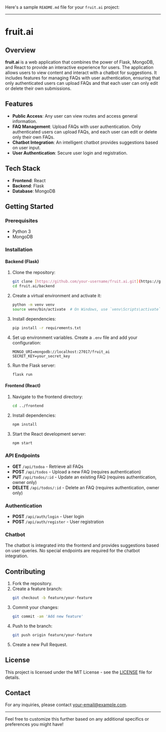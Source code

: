 Here's a sample `README.md` file for your `fruit.ai` project:

---

# fruit.ai

## Overview

**fruit.ai** is a web application that combines the power of Flask, MongoDB, and React to provide an interactive experience for users. The application allows users to view content and interact with a chatbot for suggestions. It includes features for managing FAQs with user authentication, ensuring that only authenticated users can upload FAQs and that each user can only edit or delete their own submissions.

## Features

- **Public Access**: Any user can view routes and access general information.
- **FAQ Management**: Upload FAQs with user authentication. Only authenticated users can upload FAQs, and each user can edit or delete only their own FAQs.
- **Chatbot Integration**: An intelligent chatbot provides suggestions based on user input.
- **User Authentication**: Secure user login and registration.

## Tech Stack

- **Frontend**: React
- **Backend**: Flask
- **Database**: MongoDB

## Getting Started

### Prerequisites

- Python 3
- MongoDB

### Installation

#### Backend (Flask)

1. Clone the repository:
    ```bash
    git clone [https://github.com/your-username/fruit.ai.git](https://github.com/sajan018/Appreciate_wealth_project-backend.git)
    cd fruit.ai/backend
    ```

2. Create a virtual environment and activate it:
    ```bash
    python -m venv venv
    source venv/bin/activate  # On Windows, use `venv\Scripts\activate`
    ```

3. Install dependencies:
    ```bash
    pip install -r requirements.txt
    ```

4. Set up environment variables. Create a `.env` file and add your configuration:
    ```env
    MONGO_URI=mongodb://localhost:27017/fruit_ai
    SECRET_KEY=your_secret_key
    ```

5. Run the Flask server:
    ```bash
    flask run
    ```

#### Frontend (React)

1. Navigate to the frontend directory:
    ```bash
    cd ../frontend
    ```

2. Install dependencies:
    ```bash
    npm install
    ```

3. Start the React development server:
    ```bash
    npm start
    ```

### API Endpoints

- **GET** `/api/todoa` - Retrieve all FAQs
- **POST** `/api/todos` - Upload a new FAQ (requires authentication)
- **PUT** `/api/todos/:id` - Update an existing FAQ (requires authentication, owner only)
- **DELETE** `/api/todos/:id` - Delete an FAQ (requires authentication, owner only)

### Authentication

- **POST** `/api/auth/login` - User login
- **POST** `/api/auth/register` - User registration

### Chatbot

The chatbot is integrated into the frontend and provides suggestions based on user queries. No special endpoints are required for the chatbot integration.

## Contributing

1. Fork the repository.
2. Create a feature branch:
    ```bash
    git checkout -b feature/your-feature
    ```
3. Commit your changes:
    ```bash
    git commit -am 'Add new feature'
    ```
4. Push to the branch:
    ```bash
    git push origin feature/your-feature
    ```
5. Create a new Pull Request.

## License

This project is licensed under the MIT License - see the [LICENSE](LICENSE) file for details.

## Contact

For any inquiries, please contact [your-email@example.com](mailto:your-email@example.com).

---

Feel free to customize this further based on any additional specifics or preferences you might have!

